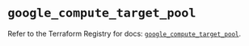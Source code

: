 # `google_compute_target_pool`

Refer to the Terraform Registry for docs: [`google_compute_target_pool`](https://registry.terraform.io/providers/hashicorp/google-beta/5.25.0/docs/resources/google_compute_target_pool).
